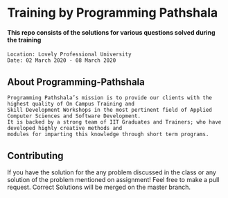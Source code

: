# Training by Programming Pathshala
#### This repo consists of the solutions for various questions solved during the training
```
Location: Lovely Professional University
Date: 02 March 2020 - 08 March 2020
```

## About Programming-Pathshala

```
Programming Pathshala’s mission is to provide our clients with the highest quality of On Campus Training and
Skill Development Workshops in the most pertinent field of Applied Computer Sciences and Software Development. 
It is backed by a strong team of IIT Graduates and Trainers; who have developed highly creative methods and 
modules for imparting this knowledge through short term programs.
```

## Contributing

If you have the solution for the any problem discussed in the class or any solution of the problem mentioned on assignment! Feel free to make a pull request. Correct Solutions will be merged on the master branch.
